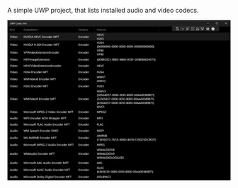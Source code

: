A simple UWP project, that lists installed audio and video codecs.

![Screenshot of the app with the list of codecs](Assets/Screenshot.png)